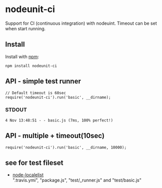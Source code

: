 # nodeunit-ci

Support for CI (continuous integration) with nodeuint.
Timeout can be set when start running.

## Install

Install with [npm](http://github.com/isaacs/npm):

    npm install nodeunit-ci

## API - simple test runner
    // Default timeout is 60sec
    require('nodeunit-ci').run('basic', __dirname);

### STDOUT
    4 Nov 13:48:51 - - basic.js (7ms, 100% perfect!)
  
## API - multiple + timeout(10sec)
  
    require('nodeunit-ci').run('basic', __dirname, 10000);
  
## see for test fileset
  - [node-localelist](https://github.com/ystskm/node-localelist)  
    ".travis.ymi", "package.js", "test/_runner.js" and "test/basic.js"
  